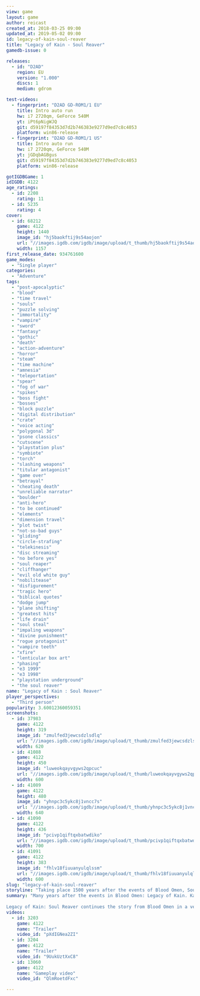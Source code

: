 ```yaml
---
view: game
layout: game
author: reicast
created_at: 2018-03-25 09:00
updated_at: 2019-05-02 09:00
id: legacy-of-kain-soul-reaver
title: "Legacy of Kain - Soul Reaver"
gamedb-issue: 0

releases:
  - id: "D2AD"
    region: EU
    version: "1.000"
    discs: 1
    medium: gdrom

test-videos:
  - fingerprint: "D2AD GD-ROM1/1 EU"
    title: Intro auto run
    hw: i7 2720qm, GeForce 540M
    yt: iPt6pNigWJQ
    git: d59197f84353d7d2b746383e9277d9ed7c8c4053
    platform: win86-release
  - fingerprint: "D2AD GD-ROM1/1 US"
    title: Intro auto run
    hw: i7 2720qm, GeForce 540M
    yt: jGDqbAGBgus
    git: d59197f84353d7d2b746383e9277d9ed7c8c4053
    platform: win86-release

gotIGDBGame: 1
idIGDB: 4122
age_ratings:
  - id: 2208
    rating: 11
  - id: 5235
    rating: 4
cover:
  - id: 68212
    game: 4122
    height: 1440
    image_id: "hj5baokftij9s54aojon"
    url: "//images.igdb.com/igdb/image/upload/t_thumb/hj5baokftij9s54aojon.jpg"
    width: 1157
first_release_date: 934761600
game_modes:
  - "Single player"
categories:
  - "Adventure"
tags:
  - "post-apocalyptic"
  - "blood"
  - "time travel"
  - "souls"
  - "puzzle solving"
  - "immortality"
  - "vampire"
  - "sword"
  - "fantasy"
  - "gothic"
  - "death"
  - "action-adventure"
  - "horror"
  - "steam"
  - "time machine"
  - "amnesia"
  - "teleportation"
  - "spear"
  - "fog of war"
  - "spikes"
  - "boss fight"
  - "bosses"
  - "block puzzle"
  - "digital distribution"
  - "crate"
  - "voice acting"
  - "polygonal 3d"
  - "psone classics"
  - "cutscene"
  - "playstation plus"
  - "symbiote"
  - "torch"
  - "slashing weapons"
  - "titular antagonist"
  - "game over"
  - "betrayal"
  - "cheating death"
  - "unreliable narrator"
  - "boulder"
  - "anti-hero"
  - "to be continued"
  - "elements"
  - "dimension travel"
  - "plot twist"
  - "not-so-bad guys"
  - "gliding"
  - "circle-strafing"
  - "telekinesis"
  - "disc streaming"
  - "no before yes"
  - "soul reaper"
  - "cliffhanger"
  - "evil old white guy"
  - "nobilitease"
  - "disfigurement"
  - "tragic hero"
  - "biblical quotes"
  - "dodge jump"
  - "plane shifting"
  - "greatest hits"
  - "life drain"
  - "soul steal"
  - "impaling weapons"
  - "divine punishment"
  - "rogue protagonist"
  - "vampire teeth"
  - "xfire"
  - "lenticular box art"
  - "phasing"
  - "e3 1999"
  - "e3 1998"
  - "playstation underground"
  - "the soul reaver"
name: "Legacy of Kain : Soul Reaver"
player_perspectives:
  - "Third person"
popularity: 3.60012360059351
screenshots:
  - id: 37983
    game: 4122
    height: 319
    image_id: "zmulfed3jewcsdzlsdlq"
    url: "//images.igdb.com/igdb/image/upload/t_thumb/zmulfed3jewcsdzlsdlq.jpg"
    width: 620
  - id: 41088
    game: 4122
    height: 450
    image_id: "luweokqayvgyws2qpcuc"
    url: "//images.igdb.com/igdb/image/upload/t_thumb/luweokqayvgyws2qpcuc.jpg"
    width: 600
  - id: 41089
    game: 4122
    height: 480
    image_id: "yhnpc3c5ykc8j1vncc7s"
    url: "//images.igdb.com/igdb/image/upload/t_thumb/yhnpc3c5ykc8j1vncc7s.jpg"
    width: 640
  - id: 41090
    game: 4122
    height: 436
    image_id: "pcivp1qiftqxbatwdiko"
    url: "//images.igdb.com/igdb/image/upload/t_thumb/pcivp1qiftqxbatwdiko.jpg"
    width: 700
  - id: 41091
    game: 4122
    height: 383
    image_id: "fhlv18fiuuanyulqlssm"
    url: "//images.igdb.com/igdb/image/upload/t_thumb/fhlv18fiuuanyulqlssm.jpg"
    width: 600
slug: "legacy-of-kain-soul-reaver"
storyline: "Taking place 1500 years after the events of Blood Omen, Soul Reaver chronicles the journey of the vampire-turned-wraith Raziel, lieutenant to the vampire lord Kain. Raziel is killed by Kain, but is revived by The Elder God to become his &quote;soul reaver&quote; and to exact revenge. Raziel shares this title with Kain's sword, the Soul Reaver, which he acquires during the game."
summary: "Many years after the events in Blood Omen: Legacy of Kain. Kain has created an empire in the world of Nosgoth where almost all humans have been exterminated. To help him maintain control over such large territory he chooses five lieutenants to command his vampire forces. Your name is Raziel and you are one of those lieutenants. Ages have passed by and during that time you have been has “blessed” with something no other vampire has--wings. Kain, being evil and jealous vampire, punished Raziel for his &quote;transgression&quote;. Jealous Kain tore off Raziel’s wings and cast him down into the Lake of the Dead. A millenium has passed while Raziel lay forgotten before he is brought back to existence by The Elder God. He becomes a soul reaver with one purpose and one purpose only--kill Kain. 
 
Legacy of Kain: Soul Reaver continues the story from Blood Omen in a very clever and interesting way while also adding many new gameplay features. One of those improvements is the ability to shift between spectral and material plane. Both worlds overlap each other in a way that allows Raziel to overcome obstacles in one world by simply shifting to the other. But beware, because both of those planes are anything but a safe place and something that is harmless on one side can kill you on the other. Soul Reaver is a chapter in a series of masterpieces. With a gripping story, fluent gameplay, and a number so unique features it is clearly one of the most prominent tiles in the gaming history and it is surely worth checking out."
videos:
  - id: 3203
    game: 4122
    name: "Trailer"
    video_id: "pXdIGNea2ZI"
  - id: 3204
    game: 4122
    name: "Trailer"
    video_id: "9UukUztXxC8"
  - id: 13060
    game: 4122
    name: "Gameplay video"
    video_id: "QlmRoetdFxc"

---
```

